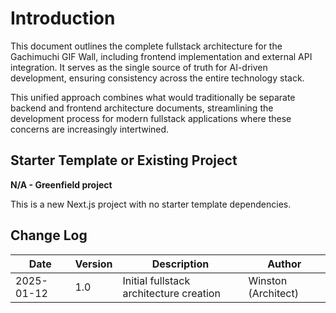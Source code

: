 # Introduction

This document outlines the complete fullstack architecture for the Gachimuchi GIF Wall, including frontend implementation and external API integration. It serves as the single source of truth for AI-driven development, ensuring consistency across the entire technology stack.

This unified approach combines what would traditionally be separate backend and frontend architecture documents, streamlining the development process for modern fullstack applications where these concerns are increasingly intertwined.

## Starter Template or Existing Project

**N/A - Greenfield project**

This is a new Next.js project with no starter template dependencies.

## Change Log

| Date       | Version | Description                             | Author              |
| ---------- | ------- | --------------------------------------- | ------------------- |
| 2025-01-12 | 1.0     | Initial fullstack architecture creation | Winston (Architect) |
